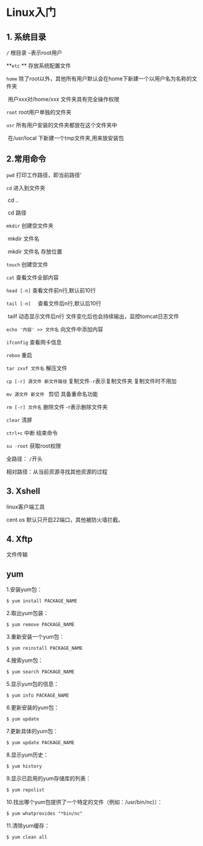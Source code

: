 # Linux入门

## 1. 系统目录

`/` 根目录 `~`表示root用户

**`etc` ** 存放系统配置文件

`home` 除了root以外，其他所有用户默认会在home下新建一个以用户名为名称的文件夹

​	用户xxx对/home/xxx 文件夹具有完全操作权限

`root` root用户单独的文件夹

`usr` 所有用户安装的文件夹都放在这个文件夹中

​	在/usr/local 下新建一个tmp文件夹,用来放安装包

## 2.常用命令

`pwd` 打印工作路径，即当前路径‘

`cd` 进入到文件夹

​	cd .. 

​	cd 路径

`mkdir` 创建空文件夹

​	mkdir 文件名

​	mkdir 文件名 存放位置

`touch` 创建空文件

`cat` 查看文件全部内容

`head [-n]` 查看文件前n行,默认前10行

`tail [-n]  ` 查看文件后n行,默认后10行

​	tailf 动态显示文件后n行 文件变化后也会持续输出，监控tomcat日志文件

`echo '内容' >> 文件名` 向文件中添加内容

 `ifconfig` 查看网卡信息

`reboo` 重启

`tar zxvf 文件名`  解压文件

`cp [-r] 源文件 新文件路径` 复制文件`-r`表示复制文件夹 复制文件时不用加

`mv 源文件 新文件 ` 剪切 具备重命名功能

`rm [-r] 文件名` 删除文件 -r表示删除文件夹

`clear` 清屏 

`ctrl+c` 中断 结束命令 

`su -root` 获取root权限

全路径： `/`开头

相对路径：从当前资源寻找其他资源的过程

## 3. Xshell 

linux客户端工具

cent os 默认只开启22端口，其他被防火墙拦截。

## 4. Xftp

文件传输



## yum

1.安装yum包：

```
$ yum install PACKAGE_NAME
```

2.取出yum包装：

```
$ yum remove PACKAGE_NAME
```

3.重新安装一个yum包：

```
$ yum reinstall PACKAGE_NAME
```

4.搜索yum包：

```
$ yum search PACKAGE_NAME
```

5.显示yum包的信息：

```
$ yum info PACKAGE_NAME
```

6.更新安装的yum包：

```
$ yum update
```

7.更新具体的yum包：

```
$ yum update PACKAGE_NAME
```

8.显示yum历史：

```
$ yum history
```

9.显示已启用的yum存储库的列表：

```
$ yum repolist
```

10.找出哪个yum包提供了一个特定的文件（例如：/usr/bin/nc)）：

```
$ yum whatprovides "*bin/nc"
```

11.清除yum缓存：

```
$ yum clean all
```